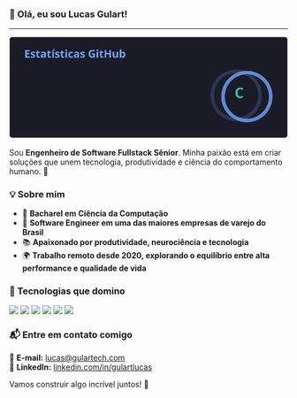 ### 👋 Olá, eu sou Lucas Gulart!

---

<p align="center">
  <img src="stats.svg" alt="GitHub Stats">
</p>

Sou **Engenheiro de Software Fullstack Sênior**. Minha paixão está em criar soluções que unem tecnologia, produtividade e ciência do comportamento humano. 🚀

### 💡 Sobre mim

- 🔬 **Bacharel em Ciência da Computação**
- 🏢 **Software Engineer em uma das maiores empresas de varejo do Brasil**
- 📚 **Apaixonado por produtividade, neurociência e tecnologia**
- 🌍 **Trabalho remoto desde 2020, explorando o equilíbrio entre alta performance e qualidade de vida**

### 🚀 Tecnologias que domino

<code><img height="30" src="https://cdn.jsdelivr.net/gh/devicons/devicon/icons/javascript/javascript-original.svg"></code>
<code><img height="30" src="https://cdn.jsdelivr.net/gh/devicons/devicon/icons/typescript/typescript-original.svg"></code>
<code><img height="30" src="https://cdn.jsdelivr.net/gh/devicons/devicon/icons/react/react-original.svg"></code>
<code><img height="30" src="https://cdn.jsdelivr.net/gh/devicons/devicon/icons/nodejs/nodejs-original.svg"></code>
<code><img height="30" src="https://cdn.jsdelivr.net/gh/devicons/devicon/icons/docker/docker-original.svg"></code>
<code><img height="30" src="https://cdn.jsdelivr.net/gh/devicons/devicon/icons/aws/aws-original.svg"></code>

### 📬 Entre em contato comigo

📩 **E-mail:** [lucas@gulartech.com](mailto:lucas@gulartech.com)  
💼 **LinkedIn:** [linkedin.com/in/gulartlucas](https://www.linkedin.com/in/gulartlucas/)  

Vamos construir algo incrível juntos! 🚀
